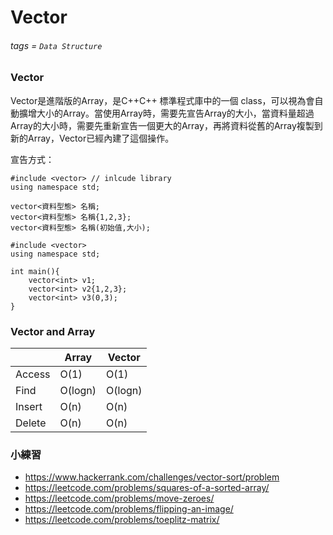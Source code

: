 # Vector

###### tags = `Data Structure`

### Vector
Vector是進階版的Array，是C++C++ 標準程式庫中的一個 class，可以視為會自動擴增大小的Array。當使用Array時，需要先宣告Array的大小，當資料量超過Array的大小時，需要先重新宣告一個更大的Array，再將資料從舊的Array複製到新的Array，Vector已經內建了這個操作。

宣告方式：
```cpp=1
#include <vector> // inlcude library
using namespace std;

vector<資料型態> 名稱;
vector<資料型態> 名稱{1,2,3};
vector<資料型態> 名稱(初始值,大小);
```


```cpp=1
#include <vector>
using namespace std;

int main(){
    vector<int> v1;
    vector<int> v2{1,2,3};
    vector<int> v3(0,3);
}
```


### Vector and Array
|  | Array | Vector |
| -------- | -------- | -------- |
| Access     | O(1)     | O(1) | 
| Find     | O(logn)     | O(logn)  | 
| Insert     |  O(n)    | O(n)   |
| Delete     |  O(n)    | O(n) |

### 小練習
* https://www.hackerrank.com/challenges/vector-sort/problem
* https://leetcode.com/problems/squares-of-a-sorted-array/
* https://leetcode.com/problems/move-zeroes/
* https://leetcode.com/problems/flipping-an-image/
* https://leetcode.com/problems/toeplitz-matrix/